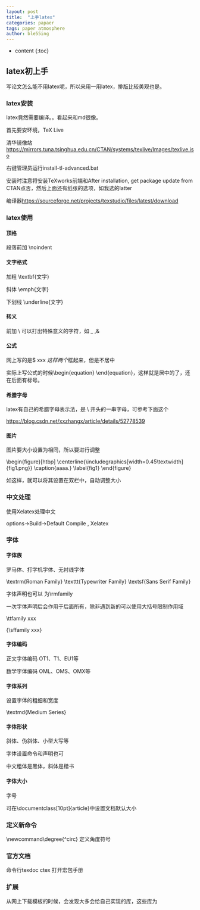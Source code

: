 ```yaml
---
layout: post
title:  "上手latex"
categories: papaer
tags: paper atmosphere
author: ble55ing
---
```


* content
{:toc}
## latex初上手

写论文怎么能不用latex呢，所以来用一用latex，排版比较美观也是。

### latex安装

latex竟然需要编译。。看起来和md很像。

首先要安环境，TeX Live

清华镜像站 <https://mirrors.tuna.tsinghua.edu.cn/CTAN/systems/texlive/Images/texlive.iso> 

右键管理员运行install-tl-advanced.bat

安装时注意将安装TeXworks前端和After installation, get package update from CTAN点否，然后上面还有纸张的选项，如我选的latter

编译器<https://sourceforge.net/projects/texstudio/files/latest/download> 

### latex使用

#### 顶格

段落前加 \noindent 

#### 文字格式

加粗 \textbf{文字}

斜体 \emph{文字}

下划线 \underline{文字}

#### 转义

前加 \ 可以打出特殊意义的字符，如 _ ,&  

#### 公式

网上写的是$ xxx $这样两个$框起来，但是不居中

实际上写公式的时候\begin{equation} \end{equation}，这样就是居中的了，还在后面有标号。

#### 希腊字母

latex有自己的希腊字母表示法，是 \ 开头的一串字母，可参考下面这个

https://blog.csdn.net/xxzhangx/article/details/52778539

#### 图片

图片要大小设置为相同，所以要进行调整

\begin{figure}[htbp]
	\centerline{\includegraphics[width=0.45\textwidth]{fig1.png}}
	\caption{aaaa.}
	\label{fig1}
\end{figure}

如这样，就可以将其设置在双栏中，自动调整大小

### 中文处理

使用Xelatex处理中文

options->Build->Default Compile , Xelatex

### 字体

#### 字体族

罗马体、打字机字体、无衬线字体

\textrm{Roman Family}  \texttt{Typewriter Family}  \textsf{Sans Serif Family} 

字体声明也可以 为\rmfamily

 一次字体声明后会作用于后面所有，除非遇到新的可以使用大括号限制作用域

\ttfamily xxx

 {\sffamily xxx}

#### 字体编码 

正文字体编码 OT1、T1、EU1等

数学字体编码 OML、OMS、OMX等

#### 字体系列

设置字体的粗细和宽度

\textmd{Medium Series} 

#### 字体形状

斜体、伪斜体、小型大写等

字体设置命令和声明也可

中文粗体是黑体，斜体是楷书

#### 字体大小

字号

可在\documentclass[10pt]{article}中设置文档默认大小

### 定义新命令

\newcommand\degree{^circ} 定义角度符号

### 官方文档

命令行texdoc ctex 打开宏包手册

### 扩展

从网上下载模板的时候，会发现大多会给自己实现的库，这些库为